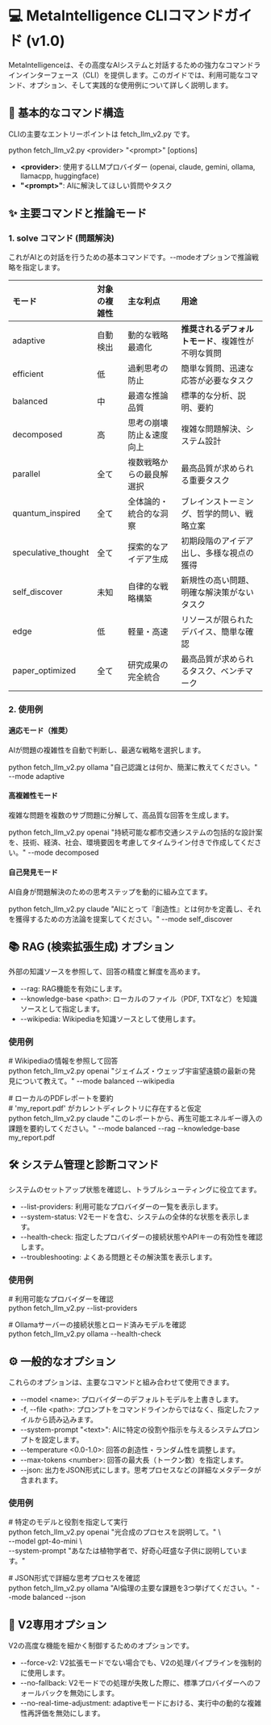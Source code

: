 # **💻 MetaIntelligence CLIコマンドガイド (v1.0)**

MetaIntelligenceは、その高度なAIシステムと対話するための強力なコマンドラインインターフェース（CLI）を提供します。このガイドでは、利用可能なコマンド、オプション、そして実践的な使用例について詳しく説明します。

## **🚀 基本的なコマンド構造**

CLIの主要なエントリーポイントは fetch\_llm\_v2.py です。

python fetch\_llm\_v2.py \<provider\> "\<prompt\>" \[options\]

* **\<provider\>**: 使用するLLMプロバイダー (openai, claude, gemini, ollama, llamacpp, huggingface)  
* **"\<prompt\>"**: AIに解決してほしい質問やタスク

## **✨ 主要コマンドと推論モード**

### **1\. solve コマンド (問題解決)**

これがAIとの対話を行うための基本コマンドです。--modeオプションで推論戦略を指定します。

| モード | 対象の複雑性 | 主な利点 | 用途 |
| :---- | :---- | :---- | :---- |
| adaptive | 自動検出 | 動的な戦略最適化 | **推奨されるデフォルトモード**、複雑性が不明な質問 |
| efficient | 低 | 過剰思考の防止 | 簡単な質問、迅速な応答が必要なタスク |
| balanced | 中 | 最適な推論品質 | 標準的な分析、説明、要約 |
| decomposed | 高 | 思考の崩壊防止＆速度向上 | 複雑な問題解決、システム設計 |
| parallel | 全て | 複数戦略からの最良解選択 | 最高品質が求められる重要タスク |
| quantum\_inspired | 全て | 全体論的・統合的な洞察 | ブレインストーミング、哲学的問い、戦略立案 |
| speculative\_thought | 全て | 探索的なアイデア生成 | 初期段階のアイデア出し、多様な視点の獲得 |
| self\_discover | 未知 | 自律的な戦略構築 | 新規性の高い問題、明確な解決策がないタスク |
| edge | 低 | 軽量・高速 | リソースが限られたデバイス、簡単な確認 |
| paper\_optimized | 全て | 研究成果の完全統合 | 最高品質が求められるタスク、ベンチマーク |

### **2\. 使用例**

#### **適応モード（推奨）**

AIが問題の複雑性を自動で判断し、最適な戦略を選択します。

python fetch\_llm\_v2.py ollama "自己認識とは何か、簡潔に教えてください。" \--mode adaptive

#### **高複雑性モード**

複雑な問題を複数のサブ問題に分解して、高品質な回答を生成します。

python fetch\_llm\_v2.py openai "持続可能な都市交通システムの包括的な設計案を、技術、経済、社会、環境要因を考慮してタイムライン付きで作成してください。" \--mode decomposed

#### **自己発見モード**

AI自身が問題解決のための思考ステップを動的に組み立てます。

python fetch\_llm\_v2.py claude "AIにとって『創造性』とは何かを定義し、それを獲得するための方法論を提案してください。" \--mode self\_discover

## **📚 RAG (検索拡張生成) オプション**

外部の知識ソースを参照して、回答の精度と鮮度を高めます。

* \--rag: RAG機能を有効にします。  
* \--knowledge-base \<path\>: ローカルのファイル（PDF, TXTなど）を知識ソースとして指定します。  
* \--wikipedia: Wikipediaを知識ソースとして使用します。

### **使用例**

\# Wikipediaの情報を参照して回答  
python fetch\_llm\_v2.py openai "ジェイムズ・ウェッブ宇宙望遠鏡の最新の発見について教えて。" \--mode balanced \--wikipedia

\# ローカルのPDFレポートを要約  
\# 'my\_report.pdf' がカレントディレクトリに存在すると仮定  
python fetch\_llm\_v2.py claude "このレポートから、再生可能エネルギー導入の課題を要約してください。" \--mode balanced \--rag \--knowledge-base my\_report.pdf

## **🛠️ システム管理と診断コマンド**

システムのセットアップ状態を確認し、トラブルシューティングに役立てます。

* \--list-providers: 利用可能なプロバイダーの一覧を表示します。  
* \--system-status: V2モードを含む、システムの全体的な状態を表示します。  
* \--health-check: 指定したプロバイダーの接続状態やAPIキーの有効性を確認します。  
* \--troubleshooting: よくある問題とその解決策を表示します。

### **使用例**

\# 利用可能なプロバイダーを確認  
python fetch\_llm\_v2.py \--list-providers

\# Ollamaサーバーの接続状態とロード済みモデルを確認  
python fetch\_llm\_v2.py ollama \--health-check

## **⚙️ 一般的なオプション**

これらのオプションは、主要なコマンドと組み合わせて使用できます。

* \--model \<name\>: プロバイダーのデフォルトモデルを上書きします。  
* \-f, \--file \<path\>: プロンプトをコマンドラインからではなく、指定したファイルから読み込みます。  
* \--system-prompt "\<text\>": AIに特定の役割や指示を与えるシステムプロンプトを設定します。  
* \--temperature \<0.0-1.0\>: 回答の創造性・ランダム性を調整します。  
* \--max-tokens \<number\>: 回答の最大長（トークン数）を指定します。  
* \--json: 出力をJSON形式にします。思考プロセスなどの詳細なメタデータが含まれます。

### **使用例**

\# 特定のモデルと役割を指定して実行  
python fetch\_llm\_v2.py openai "光合成のプロセスを説明して。" \\  
  \--model gpt-4o-mini \\  
  \--system-prompt "あなたは植物学者で、好奇心旺盛な子供に説明しています。"

\# JSON形式で詳細な思考プロセスを確認  
python fetch\_llm\_v2.py ollama "AI倫理の主要な課題を3つ挙げてください。" \--mode balanced \--json

## **🔧 V2専用オプション**

V2の高度な機能を細かく制御するためのオプションです。

* \--force-v2: V2拡張モードでない場合でも、V2の処理パイプラインを強制的に使用します。  
* \--no-fallback: V2モードでの処理が失敗した際に、標準プロバイダーへのフォールバックを無効にします。  
* \--no-real-time-adjustment: adaptiveモードにおける、実行中の動的な複雑性再評価を無効にします。